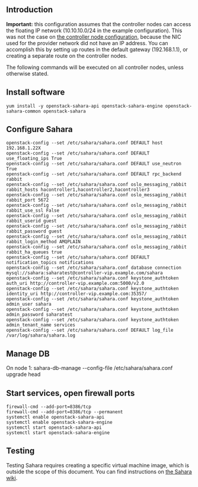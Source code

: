 Introduction
------------

**Important:** this configuration assumes that the controller nodes can access the floating IP network (10.10.10.0/24 in the example configuration). This was not the case on [the controller node configuration](controller-node.md), because the NIC used for the provider network did not have an IP address. You can accomplish this by setting up routes in the default gateway (192.168.1.1), or creating a separate route on the controller nodes.

The following commands will be executed on all controller nodes, unless otherwise stated.

Install software
----------------

    yum install -y openstack-sahara-api openstack-sahara-engine openstack-sahara-common openstack-sahara

Configure Sahara
----------------

    openstack-config --set /etc/sahara/sahara.conf DEFAULT host 192.168.1.22X
    openstack-config --set /etc/sahara/sahara.conf DEFAULT use_floating_ips True
    openstack-config --set /etc/sahara/sahara.conf DEFAULT use_neutron True
    openstack-config --set /etc/sahara/sahara.conf DEFAULT rpc_backend rabbit
    openstack-config --set /etc/sahara/sahara.conf oslo_messaging_rabbit rabbit_hosts hacontroller1,hacontroller2,hacontroller3
    openstack-config --set /etc/sahara/sahara.conf oslo_messaging_rabbit rabbit_port 5672
    openstack-config --set /etc/sahara/sahara.conf oslo_messaging_rabbit rabbit_use_ssl False
    openstack-config --set /etc/sahara/sahara.conf oslo_messaging_rabbit rabbit_userid guest
    openstack-config --set /etc/sahara/sahara.conf oslo_messaging_rabbit rabbit_password guest
    openstack-config --set /etc/sahara/sahara.conf oslo_messaging_rabbit rabbit_login_method AMQPLAIN
    openstack-config --set /etc/sahara/sahara.conf oslo_messaging_rabbit rabbit_ha_queues true
    openstack-config --set /etc/sahara/sahara.conf DEFAULT notification_topics notifications
    openstack-config --set /etc/sahara/sahara.conf database connection mysql://sahara:saharatest@controller-vip.example.com/sahara
    openstack-config --set /etc/sahara/sahara.conf keystone_authtoken auth_uri http://controller-vip.example.com:5000/v2.0
    openstack-config --set /etc/sahara/sahara.conf keystone_authtoken identity_uri http://controller-vip.example.com:35357/
    openstack-config --set /etc/sahara/sahara.conf keystone_authtoken admin_user sahara
    openstack-config --set /etc/sahara/sahara.conf keystone_authtoken admin_password saharatest
    openstack-config --set /etc/sahara/sahara.conf keystone_authtoken admin_tenant_name services
    openstack-config --set /etc/sahara/sahara.conf DEFAULT log_file /var/log/sahara/sahara.log

Manage DB
---------

On node 1:
    sahara-db-manage --config-file /etc/sahara/sahara.conf upgrade head


Start services, open firewall ports
-----------------------------------
    firewall-cmd --add-port=8386/tcp
    firewall-cmd --add-port=8386/tcp --permanent
    systemctl enable openstack-sahara-api
    systemctl enable openstack-sahara-engine
    systemctl start openstack-sahara-api
    systemctl start openstack-sahara-engine

Testing
-------

Testing Sahara requires creating a specific virtual machine image, which is outside the scope of this document. You can find instructions on [the Sahara wiki](http://docs.openstack.org/developer/sahara/devref/quickstart.html#upload-an-image-to-the-image-service).
